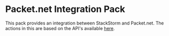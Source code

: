 # Packet.net Integration Pack
This pack provides an integration between StackStorm and Packet.net. The actions in this are based on the API's available [here](https://www.packet.com/developers/api). 
